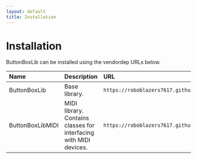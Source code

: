 ```yaml
---
layout: default
title: Installation
---
```


# Installation

ButtonBoxLib can be installed using the vendordep URLs below.

| Name             | Description                                                       | URL                                                                    |
|:-----------------|:------------------------------------------------------------------|:-----------------------------------------------------------------------|
| ButtonBoxLib     | Base library.                                                     | `https://roboblazers7617.github.io/ButtonBoxLib/ButtonBoxLib.json`     |
| ButtonBoxLibMIDI | MIDI library. Contains classes for interfacing with MIDI devices. | `https://roboblazers7617.github.io/ButtonBoxLib/ButtonBoxLibMIDI.json` |
